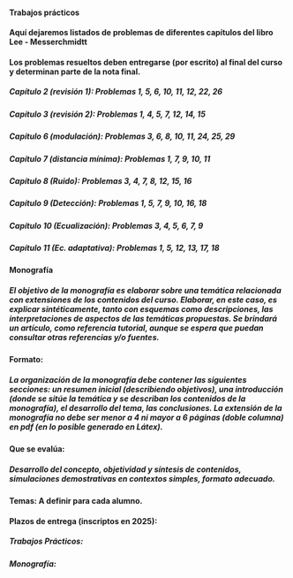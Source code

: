 #### Trabajos prácticos
#### Aquí dejaremos listados de problemas de diferentes capítulos del libro Lee - Messerchmidtt
#### Los problemas resueltos deben entregarse (por escrito) al final del curso y determinan parte de la nota final.
####
##### Capítulo 2 (revisión 1):  Problemas 1, 5, 6, 10, 11, 12, 22, 26
##### Capítulo 3 (revisión 2):  Problemas 1, 4, 5, 7, 12, 14, 15
##### Capítulo 6 (modulación):  Problemas 3, 6, 8, 10, 11, 24, 25, 29
##### Capítulo 7 (distancia mínima): Problemas 1, 7, 9, 10, 11
##### Capítulo 8 (Ruido):       Problemas 3, 4, 7, 8, 12, 15, 16
##### Capítulo 9 (Detección):   Problemas 1, 5, 7, 9, 10, 16, 18
##### Capítulo 10 (Ecualización): Problemas 3, 4, 5, 6, 7, 9
##### Capítulo 11 (Ec. adaptativa): Problemas 1, 5, 12, 13, 17, 18
####
####
#### Monografía
##### El objetivo de la monografía es elaborar sobre una temática relacionada con extensiones de los contenidos del curso. Elaborar, en este caso, es explicar sintéticamente, tanto con esquemas como descripciones, las interpretaciones de aspectos de las temáticas propuestas.  Se brindará un artículo, como referencia tutorial, aunque se espera que puedan consultar otras referencias y/o fuentes.
#####
#### Formato: 
##### La organización de la monografía debe contener las siguientes secciones: un resumen inicial (describiendo objetivos), una introducción (donde se sitúe la temática y se describan los contenidos de la monografía), el desarrollo del tema, las conclusiones. La extensión de la monografía no debe ser menor a 4 ni mayor a 6 páginas (doble columna) en pdf (en lo posible generado en Látex).
#####
#### Que se evalúa: 
##### Desarrollo del concepto, objetividad y síntesis de contenidos, simulaciones demostrativas en contextos simples, formato adecuado.
####
#####
#### Temas: A definir para cada alumno.
####
####
####
#### Plazos de entrega (inscriptos en 2025):
##### Trabajos Prácticos: 
##### Monografía: 
####
